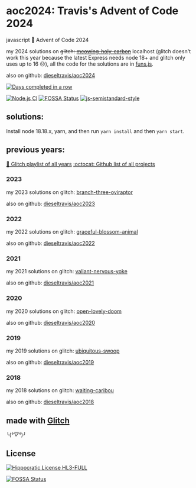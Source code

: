 # aoc2024: Travis's Advent of Code 2024

javascript 🎄 Advent of Code 2024

my 2024 solutions on ~~glitch: [meowing-holy-carbon](https://meowing-holy-carbon.glitch.me/)~~ localhost (glitch doesn't work this year because the latest Express needs node 18+ and glitch only uses up to 16 ☹), all the code for the solutions are in [funs.js](https://github.com/dieseltravis/aoc2024/blob/main/public/funs.js).

also on github: [dieseltravis/aoc2024](https://github.com/dieseltravis/aoc2024)

[![Days completed in a row](https://img.shields.io/badge/⭐%20days%20in%20a%20row-01-blueviolet)](https://adventofcode.com/2024/)

[![Node.js CI](https://github.com/dieseltravis/aoc2024/actions/workflows/node.js.yml/badge.svg)](https://github.com/dieseltravis/aoc2024/actions/workflows/node.js.yml) [![FOSSA Status](https://app.fossa.com/api/projects/git%2Bgithub.com%2Fdieseltravis%2Faoc2024.svg?type=shield)](https://app.fossa.com/projects/git%2Bgithub.com%2Fdieseltravis%2Faoc2024?ref=badge_shield) [![js-semistandard-style](https://img.shields.io/badge/code%20style-semistandard-brightgreen.svg?logo=javascript)](https://github.com/standard/semistandard)

## solutions:
Install node 18.18.x, yarn, and then run `yarn install` and then `yarn start`.

<!-- 
1. [day one](https://meowing-holy-carbon.glitch.me/day/01)
2. [day two](https://meowing-holy-carbon.glitch.me/day/02)
3. [day three](https://meowing-holy-carbon.glitch.me/day/03)
4. [day four](https://meowing-holy-carbon.glitch.me/day/04)
5. [day five](https://meowing-holy-carbon.glitch.me/day/05)
6. [day six](https://meowing-holy-carbon.glitch.me/day/06)
7. [day seven](https://meowing-holy-carbon.glitch.me/day/07)
8. [day eight](https://meowing-holy-carbon.glitch.me/day/08)
9. [day nine](https://meowing-holy-carbon.glitch.me/day/09)
10. [day ten](https://meowing-holy-carbon.glitch.me/day/10)
11. [day eleven](https://meowing-holy-carbon.glitch.me/day/11)
12. [day twelve](https://meowing-holy-carbon.glitch.me/day/12)
13. [day thirteen](https://meowing-holy-carbon.glitch.me/day/13)
14. [day fourteen](https://meowing-holy-carbon.glitch.me/day/14)
15. [day fifteen](https://meowing-holy-carbon.glitch.me/day/15)
16. [day sixteen](https://meowing-holy-carbon.glitch.me/day/16)
17. [day seventeen](https://meowing-holy-carbon.glitch.me/day/17)
18. [day eighteen](https://meowing-holy-carbon.glitch.me/day/18)
19. [day nineteen](https://meowing-holy-carbon.glitch.me/day/19)
20. [day twenty](https://meowing-holy-carbon.glitch.me/day/20)
21. [day twentyone](https://meowing-holy-carbon.glitch.me/day/21)
22. [day twentytwo](https://meowing-holy-carbon.glitch.me/day/22)
23. [day twentythree](https://meowing-holy-carbon.glitch.me/day/23)
24. [day twentyfour](https://meowing-holy-carbon.glitch.me/day/24)
25. [day twentyfive](https://meowing-holy-carbon.glitch.me/day/25)
    -->

## previous years:

[🎏 Glitch playlist of all years](https://glitch.com/@travishardiman/advent-of-code)
[:octocat: Github list of all projects](https://github.com/stars/dieseltravis/lists/advent-of-code)

### 2023

my 2023 solutions on glitch: [branch-three-oviraptor](https://branch-three-oviraptor.glitch.me/)

also on github: [dieseltravis/aoc2023](https://github.com/dieseltravis/aoc2023)

### 2022

my 2022 solutions on glitch: [graceful-blossom-animal](https://graceful-blossom-animal.glitch.me/)

also on github: [dieseltravis/aoc2022](https://github.com/dieseltravis/aoc2022)

### 2021

my 2021 solutions on glitch: [valiant-nervous-yoke](https://valiant-nervous-yoke.glitch.me/)

also on github: [dieseltravis/aoc2021](https://github.com/dieseltravis/aoc2021)

### 2020

my 2020 solutions on glitch: [open-lovely-doom](https://open-lovely-doom.glitch.me/)

also on github: [dieseltravis/aoc2020](https://github.com/dieseltravis/aoc2020)

### 2019

my 2019 solutions on glitch: [ubiquitous-swoop](https://ubiquitous-swoop.glitch.me/)

also on github: [dieseltravis/aoc2019](https://github.com/dieseltravis/aoc2019)

### 2018

my 2018 solutions on glitch: [waiting-caribou](https://waiting-caribou.glitch.me/)

also on github: [dieseltravis/aoc2018](https://github.com/dieseltravis/aoc2018)

## made with [Glitch](https://glitch.com/)

╰(_°▽°_)╯

## License

[![Hippocratic License HL3-FULL](https://img.shields.io/static/v1?label=Hippocratic%20License&message=HL3-FULL&labelColor=5e2751&color=bc8c3d)](https://firstdonoharm.dev/version/3/0/full.html)

[![FOSSA Status](https://app.fossa.com/api/projects/git%2Bgithub.com%2Fdieseltravis%2Faoc2024.svg?type=large)](https://app.fossa.com/projects/git%2Bgithub.com%2Fdieseltravis%2Faoc2024?ref=badge_large)
